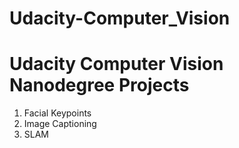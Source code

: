 # Udacity-Computer_Vision
<h1> Udacity Computer Vision Nanodegree Projects </h1>

1. Facial Keypoints
2. Image Captioning
3. SLAM

